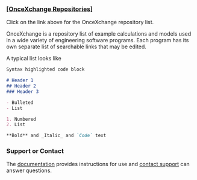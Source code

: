 

### [[OnceXchange Repositories]](https://github.com/onceXchange/oncex.github.io/wiki/onceXchange-home)
Click on the link above for the OnceXchange repository list. 

OnceXchange is a repository list of example calculations and models used in a wide variety of engineering software programs.  Each program has its own separate list of searchable links that may be edited.

A typical list looks like

```markdown
Syntax highlighted code block

# Header 1
## Header 2
### Header 3

- Bulleted
- List

1. Numbered
2. List

**Bold** and _Italic_ and `Code` text

```


### Support or Contact

The [documentation](https://docs.github.com/categories/github-pages-basics/) provides instructions for use and [contact support](oncexchange@gmail.com) can answer questions. 
